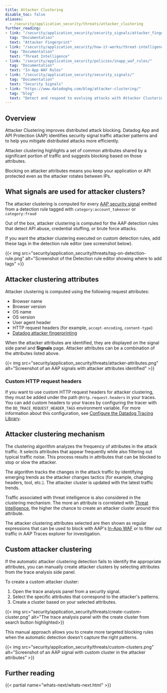 ```yaml
---
title: Attacker Clustering
disable_toc: false
aliases:
  - /security/application_security/threats/attacker_clustering
further_reading:
- link: "/security/application_security/security_signals/attacker_fingerprint"
  tag: "Documentation"
  text: "Attacker Fingerprint"
- link: "/security/application_security/how-it-works/threat-intelligence/"
  tag: "Documentation"
  text: "Threat Intelligence"
- link: "/security/application_security/policies/inapp_waf_rules/"
  tag: "Documentation"
  text: "In-App WAF Rules"
- link: "/security/application_security/security_signals/"
  tag: "Documentation"
  text: "Security Signals"
- link: "https://www.datadoghq.com/blog/attacker-clustering/"
  tag: "blog"
  text: "Detect and respond to evolving attacks with Attacker Clustering"
---
```



## Overview

Attacker Clustering improves distributed attack blocking. Datadog App and API Protection (AAP) identifies security signal traffic attacker patterns and to help you mitigate distributed attacks more efficiently.

Attacker clustering highlights a set of common attributes shared by a significant portion of traffic and suggests blocking based on those attributes.

Blocking on attacker attributes means you keep your application or API protected even as the attacker rotates between IPs.

## What signals are used for attacker clusters?

The attacker clustering is computed for every [AAP security signal][4] emitted from a detection rule tagged with `category:account_takeover` or `category:fraud`

Out of the box, attacker clustering is computed for the AAP detection rules that detect API abuse, credential stuffing, or brute force attacks.

If you want the attacker clustering executed on custom detection rules, add these tags in the detection rule editor (see screenshot below).

{{< img src="security/application_security/threats/tag-on-detection-rule.png" alt="Screenshot of the Detection rule editor showing where to add tags"  >}}

## Attacker clustering attributes

Attacker clustering is computed using the following request attributes:
* Browser name
* Browser version
* OS name
* OS version
* User agent header
* HTTP request headers (for example, `accept-encoding`, `content-type`)
* [Datadog attacker fingerprinting][2]

When the attacker attributes are identified, they are displayed on the signal side panel and **Signals** page. Attacker attributes can be a combination of the attributes listed above.

{{< img src="security/application_security/threats/attacker-attributes.png" alt="Screenshot of an AAP signals with attacker attributes identified"  >}}

### Custom HTTP request headers

If you want to use custom HTTP request headers for attacker clustering, they must be added under the path `@http.request.headers` in your traces. You can add custom headers to your traces by configuring the tracer with the `DD_TRACE_REQUEST_HEADER_TAGS` environment variable. For more information about this configuration, see [Configure the Datadog Tracing Library][5].

## Attacker clustering mechanism

The clustering algorithm analyzes the frequency of attributes in the attack traffic. It selects attributes that appear frequently while also filtering out typical traffic noise. This process results in attributes that can be blocked to stop or slow the attacker.

The algorithm tracks the changes in the attack traffic by identifying emerging trends as the attacker changes tactics (for example, changing headers, tool, etc.). The attacker cluster is updated with the latest traffic trends.

Traffic associated with threat intelligence is also considered in the clustering mechanism. The more an attribute is correlated with [Threat Intelligence][1], the higher the chance to create an attacker cluster around this attribute.

The attacker clustering attributes selected are then shown as regular expressions that can be used to block with AAP's [In-App WAF][3] or to filter out traffic in AAP Traces explorer for investigation.

## Custom attacker clustering

If the automatic attacker clustering detection fails to identify the appropriate attributes, you can manually create attacker clusters by selecting attributes from the trace analysis side panel.

To create a custom attacker cluster:

1. Open the trace analysis panel from a security signal.
2. Select the specific attributes that correspond to the attacker's patterns.
3. Create a cluster based on your selected attributes.

{{< img src="security/application_security/threats/create-custom-cluster.png" alt="The trace analysis panel with the create cluster from search button highlighted>}}

This manual approach allows you to create more targeted blocking rules when the automatic detection doesn't capture the right patterns.

{{< img src="security/application_security/threats/custom-clusters.png" alt="Screenshot of an AAP signal with custom cluster in the attacker attributes"  >}}

## Further reading

{{< partial name="whats-next/whats-next.html" >}}

[1]: /security/application_security/how-it-works/threat-intelligence/
[2]: /security/application_security/security_signals/attacker_fingerprint
[3]: /security/application_security/security_signals/
[4]: /security/workload_protection/security_signals/
[5]: /tracing/trace_collection/library_config/
